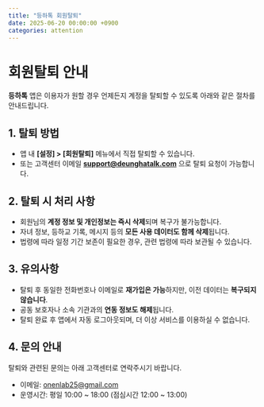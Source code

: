 ```yaml
---
title: "등하톡 회원탈퇴"
date: 2025-06-20 00:00:00 +0900
categories: attention
---
```


# 회원탈퇴 안내

**등하톡** 앱은 이용자가 원할 경우 언제든지 계정을 탈퇴할 수 있도록 아래와 같은 절차를 안내드립니다.

## 1. 탈퇴 방법

- 앱 내 **[설정] > [회원탈퇴]** 메뉴에서 직접 탈퇴할 수 있습니다.
- 또는 고객센터 이메일 **support@deunghatalk.com** 으로 탈퇴 요청이 가능합니다.

## 2. 탈퇴 시 처리 사항

- 회원님의 **계정 정보 및 개인정보는 즉시 삭제**되며 복구가 불가능합니다.
- 자녀 정보, 등하교 기록, 메시지 등의 **모든 사용 데이터도 함께 삭제**됩니다.
- 법령에 따라 일정 기간 보존이 필요한 경우, 관련 법령에 따라 보관될 수 있습니다.

## 3. 유의사항

- 탈퇴 후 동일한 전화번호나 이메일로 **재가입은 가능**하지만, 이전 데이터는 **복구되지 않습니다**.
- 공동 보호자나 소속 기관과의 **연동 정보도 해제**됩니다.
- 탈퇴 완료 후 앱에서 자동 로그아웃되며, 더 이상 서비스를 이용하실 수 없습니다.

## 4. 문의 안내

탈퇴와 관련된 문의는 아래 고객센터로 연락주시기 바랍니다.

- 이메일: onenlab25@gmail.com
- 운영시간: 평일 10:00 ~ 18:00 (점심시간 12:00 ~ 13:00)
